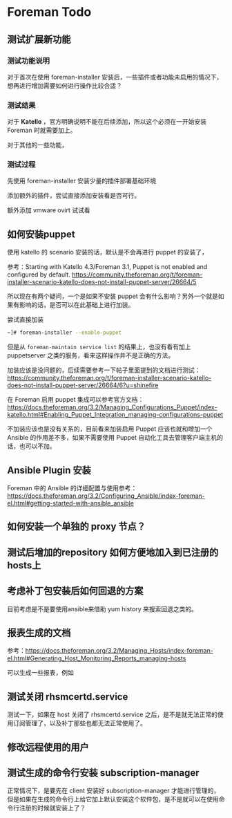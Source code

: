 # Foreman Todo



## 测试扩展新功能

### 测试功能说明

对于首次在使用 foreman-installer 安装后，一些插件或者功能未启用的情况下，想再进行增加需要如何进行操作比较合适？



### 测试结果

对于 **Katello** ，官方明确说明不能在后续添加，所以这个必须在一开始安装 Foreman 时就需要加上。

对于其他的一些功能，



### 测试过程

先使用 foreman-installer 安装少量的插件部署基础环境





添加额外的插件，尝试直接添加安装看是否可行。

额外添加 vmware ovirt 试试看





## 如何安装puppet

使用 katello 的 scenario 安装的话，默认是不会再进行 puppet 的安装了，

参考：Starting with Katello 4.3/Foreman 3.1, Puppet is not enabled and configured by default. https://community.theforeman.org/t/foreman-installer-scenario-katello-does-not-install-puppet-server/26664/5



所以现在有两个疑问，一个是如果不安装 puppet 会有什么影响？另外一个就是如果有影响的话，是否可以在此基础上进行加装。 



尝试直接加装

```bash
~]# foreman-installer --enable-puppet
```

但是从 `foreman-maintain service list` 的结果上，也没有看有加上 puppetserver 之类的服务，看来这样操作并不是正确的方法。



加装应该是没问题的，后续需要参考一下帖子里面提到的文档进行测试：https://community.theforeman.org/t/foreman-installer-scenario-katello-does-not-install-puppet-server/26664/6?u=shinefire

在 Foreman 启用 puppet 集成可以参考官方文档：https://docs.theforeman.org/3.2/Managing_Configurations_Puppet/index-katello.html#Enabling_Puppet_Integration_managing-configurations-puppet



不加装应该也是没有关系的，目前看来加装启用 Puppet 应该也就和增加一个 Ansible 的作用差不多，如果不需要使用 Puppet 自动化工具去管理客户端主机的话，也可以不加。





## Ansible Plugin 安装



Foreman 中的 Ansible 的详细配置与使用参考：https://docs.theforeman.org/3.2/Configuring_Ansible/index-foreman-el.html#getting-started-with-ansible_ansible







## 如何安装一个单独的 proxy 节点？





## 测试后增加的repository 如何方便地加入到已注册的hosts上





## 考虑补丁包安装后如何回退的方案

目前考虑是不是要使用ansible来借助 yum history 来搜索回退之类的。





## 报表生成的文档

参考：https://docs.theforeman.org/3.2/Managing_Hosts/index-foreman-el.html#Generating_Host_Monitoring_Reports_managing-hosts

可以生成一些报表，例如





## 测试关闭 rhsmcertd.service

测试一下，如果在 host 关闭了 rhsmcertd.service 之后，是不是就无法正常的使用订阅管理了，以及补丁那些也都无法正常使用了。





## 修改远程使用的用户







## 测试生成的命令行安装 subscription-manager

正常情况下，是要先在 client 安装好 subscription-manager 才能进行管理的，但是如果在生成的命令行上给它加上默认安装这个软件包，是不是就可以在使用命令行注册的时候就安装上了？